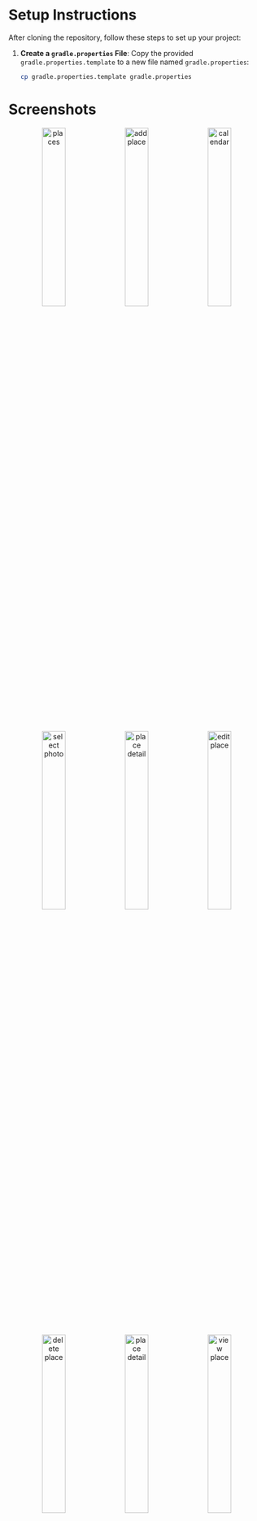 # Setup Instructions

After cloning the repository, follow these steps to set up your project:

1. **Create a `gradle.properties` File**:
   Copy the provided `gradle.properties.template` to a new file named `gradle.properties`:
   ```bash
   cp gradle.properties.template gradle.properties

# Screenshots

<p align="center">
  <img src="screenshots/places.png" alt="places" style="width: 30%;">
  &nbsp;
  <img src="screenshots/addPlace.png" alt="add place" style="width: 30%;">
  &nbsp;
  <img src="screenshots/calendar.png" alt="calendar" style="width: 30%;">
<br><br>
  <img src="screenshots/selectPhoto.png" alt="select photo" style="width: 30%;">
  &nbsp;
  <img src="screenshots/placeDetail.png" alt="place detail" style="width: 30%;">
  &nbsp;
  <img src="screenshots/editPlace.png" alt="edit place" style="width: 30%;">
<br><br>
  <img src="screenshots/deletePlace.png" alt="delete place" style="width: 30%;">
  &nbsp;
  <img src="screenshots/placeDetail.png" alt="place detail" style="width: 30%;">
  &nbsp;
  <img src="screenshots/viewPlace.png" alt="view place" style="width: 30%;">
</p>